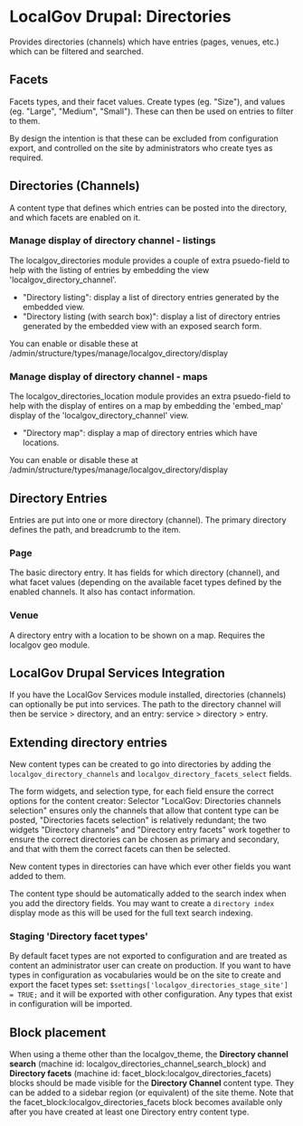 # LocalGov Drupal: Directories

Provides directories (channels) which have entries (pages, venues, etc.) which
can be filtered and searched.

## Facets

Facets types, and their facet values. Create types (eg. "Size"), and values (eg.
"Large", "Medium", "Small"). These can then be used on entries to filter to them.

By design the intention is that these can be excluded from configuration export,
and controlled on the site by administrators who create tyes as required.

## Directories (Channels)

A content type that defines which entries can be posted into the directory, and
which facets are enabled on it.

### Manage display of directory channel - listings

The localgov_directories module provides a couple of extra psuedo-field to help
with the listing of entries by embedding the view 'localgov_directory_channel'.

- "Directory listing": display a list of directory entries generated by the embedded view.
- "Directory listing (with search box)": display a list of directory entries generated by the embedded view with an exposed search form.

You can enable or disable these at /admin/structure/types/manage/localgov_directory/display

### Manage display of directory channel - maps

The localgov_directories_location module provides an extra psuedo-field to help
with the display of entires on a map by embedding the 'embed_map' display of the
'localgov_directory_channel' view.

- "Directory map": display a map of directory entries which have locations.

You can enable or disable these at /admin/structure/types/manage/localgov_directory/display

## Directory Entries

Entries are put into one or more directory (channel). The primary directory
defines the path, and breadcrumb to the item.

### Page

The basic directory entry. It has fields for which directory (channel), and
what facet values (depending on the available facet types defined by the
enabled channels. It also has contact information.

### Venue

A directory entry with a location to be shown on a map. Requires the
localgov geo module.

## LocalGov Drupal Services Integration

If you have the LocalGov Services module installed, directories (channels) can
optionally be put into services. The path to the directory channel will then be
service > directory, and an entry: service > directory > entry.

## Extending directory entries

New content types can be created to go into directories by adding the
`localgov_directory_channels` and `localgov_directory_facets_select` fields.

The form widgets, and selection type, for each field ensure the correct options
for the content creator: Selector "LocalGov: Directories channels selection"
ensures only the channels that allow that content type can be posted,
"Directories facets selection" is relatively redundant; the two widgets
"Directory channels" and "Directory entry facets" work together to ensure the
correct directories can be chosen as primary and secondary, and that with them
the correct facets can then be selected.

New content types in directories can have which ever other fields you want
added to them.

The content type should be automatically added to the search index when you add
the directory fields. You may want to create a `directory index` display mode
as this will be used for the full text search indexing.

### Staging 'Directory facet types'

By default facet types are not exported to configuration and are treated as
content an administrator user can create on production. If you want to have
types in configuration as vocabularies would be on the site to create and
export the facet types set:
`$settings['localgov_directories_stage_site'] = TRUE;`
and it will be exported with other configuration. Any types that exist in
configuration will be imported.

## Block placement
When using a theme other than the localgov_theme, the **Directory channel search** (machine id: localgov_directories_channel_search_block) and **Directory facets** (machine id: facet_block:localgov_directories_facets) blocks should be made visible for the **Directory Channel** content type.  They can be added to a sidebar region (or equivalent) of the site theme.  Note that the facet_block:localgov_directories_facets block becomes available only after you have created at least one Directory entry content type.
